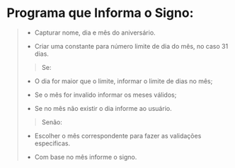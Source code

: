 # Programa que Informa o Signo:

> - Capturar nome, dia e mês do aniversário.
>
> - Criar uma constante para número limite de dia do mês, no caso 31 dias.
>
>> Se: 
>
> - O dia for maior que o limite, informar o limite de dias no mês;
>
> - Se o mês for invalido informar os meses válidos;
>
> - Se no mês não existir o dia informe ao usuário.
>
>> Senão:
>
> - Escolher o mês correspondente para fazer as validações especificas.
>
> - Com base no mês informe o signo.
